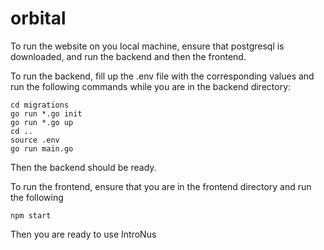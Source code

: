 # orbital

To run the website on you local machine, ensure that postgresql is downloaded, and run the backend and then the frontend.

To run the backend, fill up the .env file with the corresponding values and run the following commands while you are in the backend directory:

```
cd migrations
go run *.go init
go run *.go up
cd ..
source .env
go run main.go
```

Then the backend should be ready.

To run the frontend, ensure that you are in the frontend directory and run the following

 ```
 npm start
 ```

Then you are ready to use IntroNus
